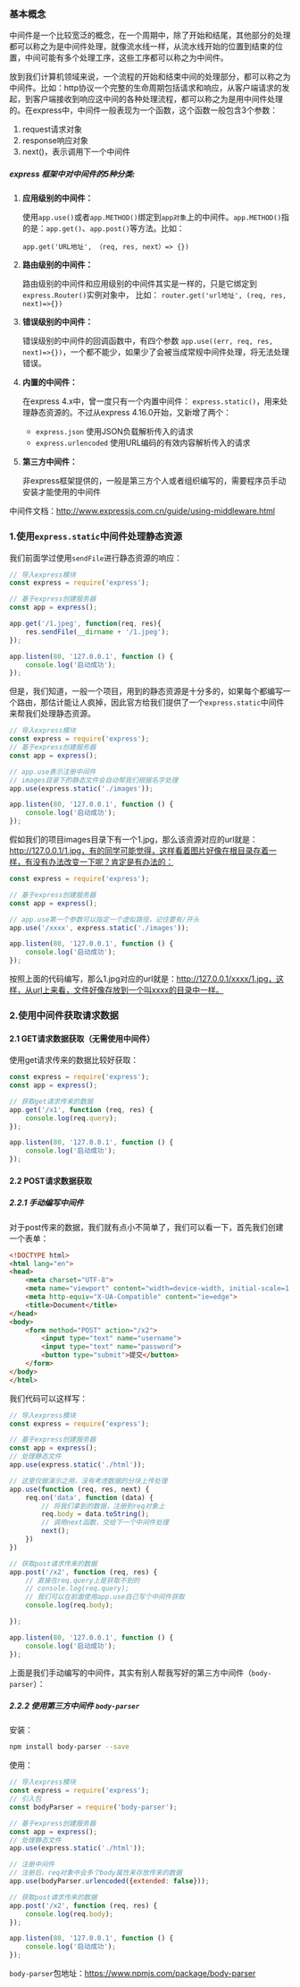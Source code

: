 ### 基本概念

中间件是一个比较宽泛的概念，在一个周期中，除了开始和结尾，其他部分的处理都可以称之为是中间件处理，就像流水线一样，从流水线开始的位置到结束的位置，中间可能有多个处理工序，这些工序都可以称之为中间件。

放到我们计算机领域来说，一个流程的开始和结束中间的处理部分，都可以称之为中间件。比如：http协议一个完整的生命周期包括请求和响应，从客户端请求的发起，到客户端接收到响应这中间的各种处理流程，都可以称之为是用中间件处理的。在express中，中间件一般表现为一个函数，这个函数一般包含3个参数：

1. request请求对象
2. response响应对象
3. next()，表示调用下一个中间件

##### express 框架中对中间件的5种分类:

1. **应用级别的中间件：**

    使用`app.use()`或者`app.METHOD()`绑定到`app对象`上的中间件。`app.METHOD()`指的是：`app.get()`、`app.post()`等方法。比如：

    `app.get('URL地址', （req, res, next）=> {})`

2. **路由级别的中间件：** 

    路由级别的中间件和应用级别的中间件其实是一样的，只是它绑定到`express.Router()`实例对象中， 比如：  `router.get('url地址', (req, res, next)=>{})`

3. **错误级别的中间件：** 

    错误级别的中间件的回调函数中，有四个参数 `app.use((err, req, res, next)=>{})`，一个都不能少，如果少了会被当成常规中间件处理，将无法处理错误。

4. **内置的中间件：**

    在express 4.x中，曾一度只有一个内置中间件： `express.static()`，用来处理静态资源的。不过从express 4.16.0开始，又新增了两个：

    - `express.json` 使用JSON负载解析传入的请求
    - `express.urlencoded` 使用URL编码的有效内容解析传入的请求

5. **第三方中间件：** 

    非express框架提供的，一般是第三方个人或者组织编写的，需要程序员手动安装才能使用的中间件

中间件文档：http://www.expressjs.com.cn/guide/using-middleware.html

### 1.使用`express.static`中间件处理静态资源

我们前面学过使用`sendFile`进行静态资源的响应：

```js
// 导入express模块
const express = require('express');

// 基于express创建服务器
const app = express();

app.get('/1.jpeg', function(req, res){
    res.sendFile(__dirname + '/1.jpeg');
});

app.listen(80, '127.0.0.1', function () {
    console.log('启动成功');
});

```

但是，我们知道，一般一个项目，用到的静态资源是十分多的，如果每个都编写一个路由，那估计能让人疯掉，因此官方给我们提供了一个`express.static`中间件来帮我们处理静态资源。

```js
// 导入express模块
const express = require('express');
// 基于express创建服务器
const app = express();

// app.use表示注册中间件
// images目录下的静态文件会自动帮我们根据名字处理
app.use(express.static('./images'));

app.listen(80, '127.0.0.1', function () {
    console.log('启动成功');
});

```

假如我们的项目images目录下有一个1.jpg，那么该资源对应的url就是：http://127.0.0.1/1.jpg，有的同学可能觉得，这样看着图片好像在根目录存着一样，有没有办法改变一下呢？肯定是有办法的：

```js
const express = require('express');

// 基于express创建服务器
const app = express();

// app.use第一个参数可以指定一个虚拟路径，记住要有/开头
app.use('/xxxx', express.static('./images'));

app.listen(80, '127.0.0.1', function () {
    console.log('启动成功');
});
```

按照上面的代码编写，那么1.jpg对应的url就是：http://127.0.0.1/xxxx/1.jpg，这样，从url上来看，文件好像存放到一个叫xxxx的目录中一样。

### 2.使用中间件获取请求数据

#### 2.1 GET请求数据获取（无需使用中间件）

使用get请求传来的数据比较好获取：

```js
const express = require('express');
const app = express();

// 获取get请求传来的数据
app.get('/x1', function (req, res) {
    console.log(req.query);
});

app.listen(80, '127.0.0.1', function () {
    console.log('启动成功');
});
```

#### 2.2 POST请求数据获取

##### 2.2.1 手动编写中间件

对于post传来的数据，我们就有点小不简单了，我们可以看一下，首先我们创建一个表单：

```html
<!DOCTYPE html>
<html lang="en">
<head>
    <meta charset="UTF-8">
    <meta name="viewport" content="width=device-width, initial-scale=1.0">
    <meta http-equiv="X-UA-Compatible" content="ie=edge">
    <title>Document</title>
</head>
<body>
    <form method="POST" action="/x2">
        <input type="text" name="username">
        <input type="text" name="password">
        <button type="submit">提交</button>
    </form>
</body>
</html>
```

我们代码可以这样写：

```js
// 导入express模块
const express = require('express');

// 基于express创建服务器
const app = express();
// 处理静态文件
app.use(express.static('./html'));

// 这里仅做演示之用，没有考虑数据的分块上传处理
app.use(function (req, res, next) {
    req.on('data', function (data) {
        // 将我们拿到的数据，注册到req对象上
        req.body = data.toString();
        // 调用next函数，交给下一个中间件处理
        next();
    })
})

// 获取post请求传来的数据
app.post('/x2', function (req, res) {
    // 直接在req.query上是获取不到的
    // console.log(req.query);
    // 我们可以在前面使用app.use自己写个中间件获取
    console.log(req.body);

});

app.listen(80, '127.0.0.1', function () {
    console.log('启动成功');
});
```

上面是我们手动编写的中间件，其实有别人帮我写好的第三方中间件（`body-parser`）：

##### 2.2.2 使用第三方中间件 `body-parser`

安装：

```sh 
npm install body-parser --save
```

使用：

```js
// 导入express模块
const express = require('express');
// 引入包
const bodyParser = require('body-parser');

// 基于express创建服务器
const app = express();
// 处理静态文件
app.use(express.static('./html'));

// 注册中间件
// 注册后，req对象中会多个body属性来存放传来的数据
app.use(bodyParser.urlencoded({extended: false}));

// 获取post请求传来的数据
app.post('/x2', function (req, res) {
    console.log(req.body);
});

app.listen(80, '127.0.0.1', function () {
    console.log('启动成功');
});
```

`body-parser`包地址：https://www.npmjs.com/package/body-parser